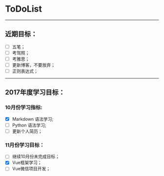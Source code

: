 # ToDoList
---
## 近期目标：
- [ ] 五笔；
- [ ] 考驾照；
- [ ] 考雅思；
- [ ] 更新博客，不要放弃；
- [ ] 正则表达式；

---
## 2017年度学习目标：
### 10月份学习指标:
- [x] Markdown 语法学习;
- [ ] Python 语法学习;
- [ ] 更新个人简历；

### 11月份学习目标：
- [ ] 继续10月份未完成目标；
- [x] Vue框架学习；
- [ ] Vue微信项目开发；
